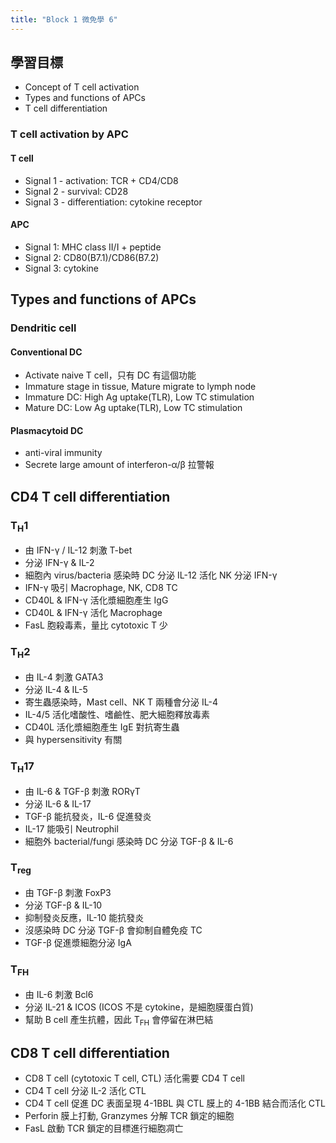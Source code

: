 ```yaml
---
title: "Block 1 微免學 6"
---
```

## 學習目標

* Concept of T cell activation
* Types and functions of APCs
* T cell differentiation

### T cell activation by APC

#### T cell

 * Signal 1 - activation: TCR + CD4/CD8
 * Signal 2 - survival: CD28
 * Signal 3 - differentiation: cytokine receptor

#### APC

 * Signal 1: MHC class II/I + peptide
 * Signal 2: CD80(B7.1)/CD86(B7.2)
 * Signal 3: cytokine

## Types and functions of APCs

### Dendritic cell

#### Conventional DC

 * Activate naive T cell，只有 DC 有這個功能
 * Immature stage in tissue, Mature migrate to lymph node
 * Immature DC: High Ag uptake(TLR), Low TC stimulation
 * Mature DC: Low Ag uptake(TLR), Low TC stimulation

#### Plasmacytoid DC

 * anti-viral immunity
 * Secrete large amount of interferon-&alpha;/&beta; 拉警報

## CD4 T cell differentiation

### T<sub>H</sub>1

 * 由 IFN-&gamma; / IL-12 刺激 T-bet
 * 分泌 IFN-&gamma; & IL-2
 * 細胞內 virus/bacteria 感染時 DC 分泌 IL-12 活化 NK 分泌 IFN-&gamma;
 * IFN-&gamma; 吸引 Macrophage, NK, CD8 TC
 * CD40L & IFN-&gamma; 活化漿細胞產生 IgG
 * CD40L & IFN-&gamma; 活化 Macrophage
 * FasL 胞殺毒素，量比 cytotoxic T 少

### T<sub>H</sub>2

 * 由 IL-4 刺激 GATA3
 * 分泌 IL-4 & IL-5
 * 寄生蟲感染時，Mast cell、NK T 兩種會分泌 IL-4
 * IL-4/5 活化嗜酸性、嗜鹼性、肥大細胞釋放毒素
 * CD40L 活化漿細胞產生 IgE 對抗寄生蟲
 * 與 hypersensitivity 有關

### T<sub>H</sub>17

 * 由 IL-6 & TGF-&beta; 刺激 ROR&gamma;T
 * 分泌 IL-6 & IL-17
 * TGF-&beta; 能抗發炎，IL-6 促進發炎
 * IL-17 能吸引 Neutrophil
 * 細胞外 bacterial/fungi 感染時 DC 分泌 TGF-&beta; & IL-6

### T<sub>reg</sub>

 * 由 TGF-&beta; 刺激 FoxP3
 * 分泌 TGF-&beta; & IL-10
 * 抑制發炎反應，IL-10 能抗發炎
 * 沒感染時 DC 分泌 TGF-&beta; 會抑制自體免疫 TC
 * TGF-&beta; 促進漿細胞分泌 IgA

### T<sub>FH</sub>

 * 由 IL-6 刺激 Bcl6
 * 分泌 IL-21 & ICOS (ICOS 不是 cytokine，是細胞膜蛋白質)
 * 幫助 B cell 產生抗體，因此 T<sub>FH</sub> 會停留在淋巴結

## CD8 T cell differentiation

 * CD8 T cell (cytotoxic T cell, CTL) 活化需要 CD4 T cell
 * CD4 T cell 分泌 IL-2 活化 CTL
 * CD4 T cell 促進 DC 表面呈現 4-1BBL 與 CTL 膜上的 4-1BB 結合而活化 CTL
 * Perforin 膜上打動, Granzymes 分解 TCR 鎖定的細胞
 * FasL 啟動 TCR 鎖定的目標進行細胞凋亡
